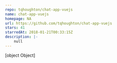 ```yaml
---
repo: tqhoughton/chat-app-vuejs
name: chat-app-vuejs
homepage: NA
url: https://github.com/tqhoughton/chat-app-vuejs
stars: 41
starredAt: 2018-01-21T00:33:15Z
description: |-
    null
---
```


[object Object]
